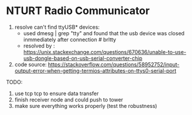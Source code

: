 # NTURT Radio Communicator

1. resolve can't find ttyUSB* devices:
    - used dmesg | grep "tty" and found that the usb device was closed inmmediately after connection # brltty
    - resolved by : https://unix.stackexchange.com/questions/670636/unable-to-use-usb-dongle-based-on-usb-serial-converter-chip
2. code source: https://stackoverflow.com/questions/58952752/input-output-error-when-getting-termios-attributes-on-ttys0-serial-port

TODO:
1. use tcp tcp to ensure data transfer
2. finish receiver node and could push to tower
3. make sure everything works properly (test the robustness)
